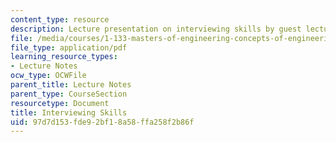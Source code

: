 ```yaml
---
content_type: resource
description: Lecture presentation on interviewing skills by guest lecturer Dick Orton.
file: /media/courses/1-133-masters-of-engineering-concepts-of-engineering-practice-fall-2007/97d7d153fde92bf18a58ffa258f2b86f_lec_10_do.pdf
file_type: application/pdf
learning_resource_types:
- Lecture Notes
ocw_type: OCWFile
parent_title: Lecture Notes
parent_type: CourseSection
resourcetype: Document
title: Interviewing Skills
uid: 97d7d153-fde9-2bf1-8a58-ffa258f2b86f
---
```

